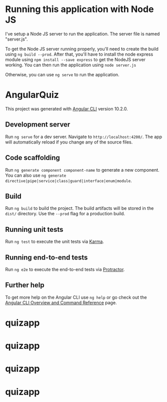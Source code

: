 # Running this application with Node JS

I've setup a Node JS server to run the application. The server file is named "server.js".

To get the Node JS server running properly, you'll need to create the build using `ng build --prod`.
After that, you'll have to install the node express module using `npm install --save express` to get the NodeJS server working. 
You can then run the application using `node server.js`

Otherwise, you can use `ng serve` to run the application.


# AngularQuiz

This project was generated with [Angular CLI](https://github.com/angular/angular-cli) version 10.2.0.

## Development server

Run `ng serve` for a dev server. Navigate to `http://localhost:4200/`. The app will automatically reload if you change any of the source files.

## Code scaffolding

Run `ng generate component component-name` to generate a new component. You can also use `ng generate directive|pipe|service|class|guard|interface|enum|module`.

## Build

Run `ng build` to build the project. The build artifacts will be stored in the `dist/` directory. Use the `--prod` flag for a production build.

## Running unit tests

Run `ng test` to execute the unit tests via [Karma](https://karma-runner.github.io).

## Running end-to-end tests

Run `ng e2e` to execute the end-to-end tests via [Protractor](http://www.protractortest.org/).

## Further help

To get more help on the Angular CLI use `ng help` or go check out the [Angular CLI Overview and Command Reference](https://angular.io/cli) page.
# quizapp
# quizapp
# quizapp
# quizapp
